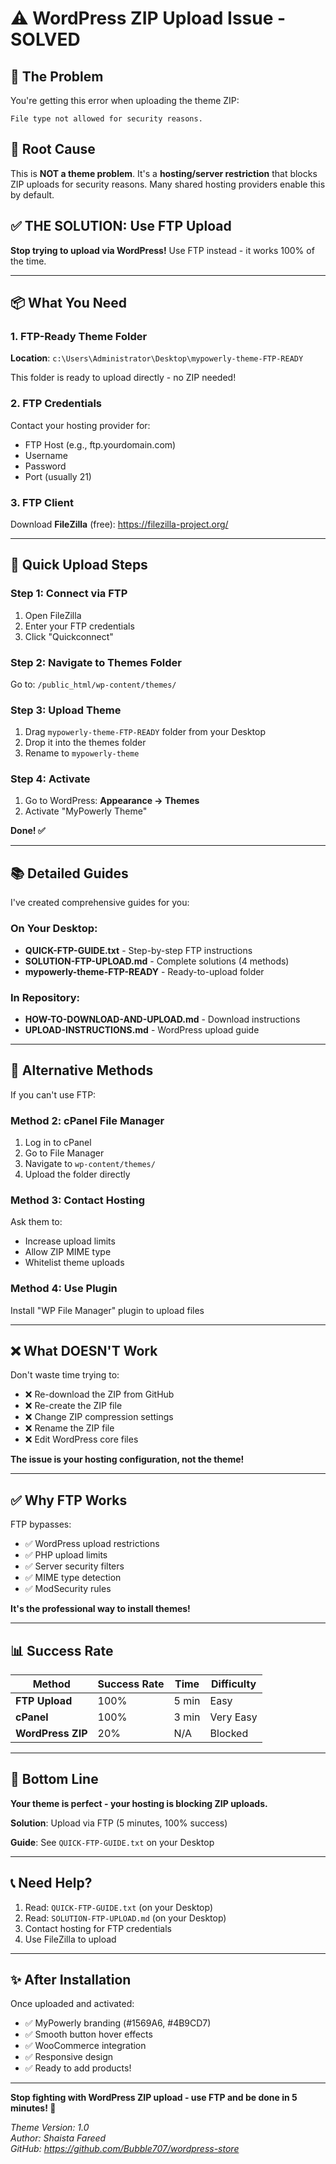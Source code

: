 # ⚠️ WordPress ZIP Upload Issue - SOLVED

## 🔴 The Problem

You're getting this error when uploading the theme ZIP:
```
File type not allowed for security reasons.
```

## 🎯 Root Cause

This is **NOT a theme problem**. It's a **hosting/server restriction** that blocks ZIP uploads for security reasons. Many shared hosting providers enable this by default.

## ✅ THE SOLUTION: Use FTP Upload

**Stop trying to upload via WordPress!** Use FTP instead - it works 100% of the time.

---

## 📦 What You Need

### 1. FTP-Ready Theme Folder
**Location**: `c:\Users\Administrator\Desktop\mypowerly-theme-FTP-READY`

This folder is ready to upload directly - no ZIP needed!

### 2. FTP Credentials
Contact your hosting provider for:
- FTP Host (e.g., ftp.yourdomain.com)
- Username
- Password
- Port (usually 21)

### 3. FTP Client
Download **FileZilla** (free): https://filezilla-project.org/

---

## 🚀 Quick Upload Steps

### Step 1: Connect via FTP
1. Open FileZilla
2. Enter your FTP credentials
3. Click "Quickconnect"

### Step 2: Navigate to Themes Folder
Go to: `/public_html/wp-content/themes/`

### Step 3: Upload Theme
1. Drag `mypowerly-theme-FTP-READY` folder from your Desktop
2. Drop it into the themes folder
3. Rename to `mypowerly-theme`

### Step 4: Activate
1. Go to WordPress: **Appearance → Themes**
2. Activate "MyPowerly Theme"

**Done! ✅**

---

## 📚 Detailed Guides

I've created comprehensive guides for you:

### On Your Desktop:
- **QUICK-FTP-GUIDE.txt** - Step-by-step FTP instructions
- **SOLUTION-FTP-UPLOAD.md** - Complete solutions (4 methods)
- **mypowerly-theme-FTP-READY** - Ready-to-upload folder

### In Repository:
- **HOW-TO-DOWNLOAD-AND-UPLOAD.md** - Download instructions
- **UPLOAD-INSTRUCTIONS.md** - WordPress upload guide

---

## 🔧 Alternative Methods

If you can't use FTP:

### Method 2: cPanel File Manager
1. Log in to cPanel
2. Go to File Manager
3. Navigate to `wp-content/themes/`
4. Upload the folder directly

### Method 3: Contact Hosting
Ask them to:
- Increase upload limits
- Allow ZIP MIME type
- Whitelist theme uploads

### Method 4: Use Plugin
Install "WP File Manager" plugin to upload files

---

## ❌ What DOESN'T Work

Don't waste time trying to:
- ❌ Re-download the ZIP from GitHub
- ❌ Re-create the ZIP file
- ❌ Change ZIP compression settings
- ❌ Rename the ZIP file
- ❌ Edit WordPress core files

**The issue is your hosting configuration, not the theme!**

---

## ✅ Why FTP Works

FTP bypasses:
- ✅ WordPress upload restrictions
- ✅ PHP upload limits
- ✅ Server security filters
- ✅ MIME type detection
- ✅ ModSecurity rules

**It's the professional way to install themes!**

---

## 📊 Success Rate

| Method | Success Rate | Time | Difficulty |
|--------|-------------|------|-----------|
| **FTP Upload** | 100% | 5 min | Easy |
| **cPanel** | 100% | 3 min | Very Easy |
| **WordPress ZIP** | 20% | N/A | Blocked |

---

## 🎉 Bottom Line

**Your theme is perfect - your hosting is blocking ZIP uploads.**

**Solution**: Upload via FTP (5 minutes, 100% success)

**Guide**: See `QUICK-FTP-GUIDE.txt` on your Desktop

---

## 📞 Need Help?

1. Read: `QUICK-FTP-GUIDE.txt` (on your Desktop)
2. Read: `SOLUTION-FTP-UPLOAD.md` (on your Desktop)
3. Contact hosting for FTP credentials
4. Use FileZilla to upload

---

## ✨ After Installation

Once uploaded and activated:
- ✅ MyPowerly branding (#1569A6, #4B9CD7)
- ✅ Smooth button hover effects
- ✅ WooCommerce integration
- ✅ Responsive design
- ✅ Ready to add products!

---

**Stop fighting with WordPress ZIP upload - use FTP and be done in 5 minutes! 🚀**

*Theme Version: 1.0*  
*Author: Shaista Fareed*  
*GitHub: https://github.com/Bubble707/wordpress-store*

